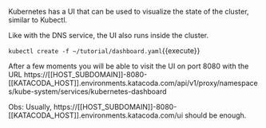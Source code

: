Kubernetes has a UI that can be used to visualize the state of the cluster, similar to Kubectl.

Like with the DNS service, the UI also runs inside the cluster.

`
kubectl create -f ~/tutorial/dashboard.yaml
`{{execute}}

After a few moments you will be able to visit the UI on port 8080 with the URL https://[[HOST_SUBDOMAIN]]-8080-[[KATACODA_HOST]].environments.katacoda.com/api/v1/proxy/namespaces/kube-system/services/kubernetes-dashboard

Obs: Usually, https://[[HOST_SUBDOMAIN]]-8080-[[KATACODA_HOST]].environments.katacoda.com/ui should be enough.
